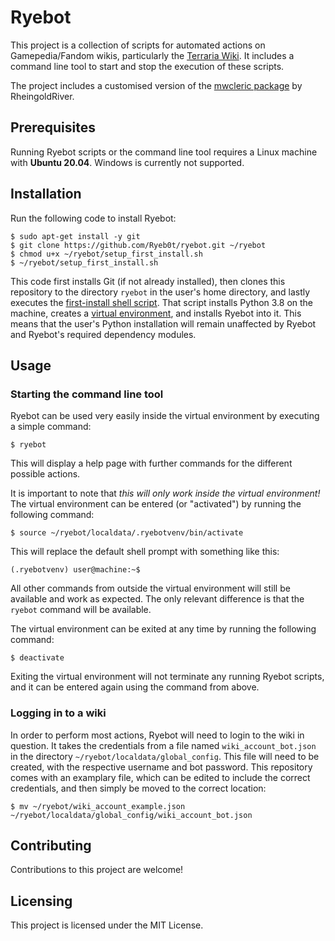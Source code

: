 # Ryebot

This project is a collection of scripts for automated actions on Gamepedia/Fandom wikis, particularly the [Terraria Wiki](https://terraria.fandom.com). It includes a command line tool to start and stop the execution of these scripts.

The project includes a customised version of the [mwcleric package](https://github.com/RheingoldRiver/mwcleric) by RheingoldRiver.


## Prerequisites

Running Ryebot scripts or the command line tool requires a Linux machine with **Ubuntu 20.04**. Windows is currently not supported.


## Installation

Run the following code to install Ryebot:

```
$ sudo apt-get install -y git
$ git clone https://github.com/Ryeb0t/ryebot.git ~/ryebot
$ chmod u+x ~/ryebot/setup_first_install.sh
$ ~/ryebot/setup_first_install.sh
```

This code first installs Git (if not already installed), then clones this repository to the directory `ryebot` in the user's home directory, and lastly executes the [first-install shell script](https://github.com/Ryeb0t/ryebot/blob/main/setup_first_install.sh). That script installs Python 3.8 on the machine, creates a [virtual environment](https://docs.python.org/3/library/venv.html), and installs Ryebot into it. This means that the user's Python installation will remain unaffected by Ryebot and Ryebot's required dependency modules.


## Usage

### Starting the command line tool

Ryebot can be used very easily inside the virtual environment by executing a simple command:

```
$ ryebot
```

This will display a help page with further commands for the different possible actions.

It is important to note that *this will only work inside the virtual environment!* The virtual environment can be entered (or "activated") by running the following command:

```
$ source ~/ryebot/localdata/.ryebotvenv/bin/activate
```

This will replace the default shell prompt with something like this:

```
(.ryebotvenv) user@machine:~$
```

All other commands from outside the virtual environment will still be available and work as expected. The only relevant difference is that the `ryebot` command will be available.

The virtual environment can be exited at any time by running the following command:

```
$ deactivate
```

Exiting the virtual environment will not terminate any running Ryebot scripts, and it can be entered again using the command from above.

### Logging in to a wiki

In order to perform most actions, Ryebot will need to login to the wiki in question. It takes the credentials from a file named `wiki_account_bot.json` in the directory `~/ryebot/localdata/global_config`. This file will need to be created, with the respective username and bot password. This repository comes with an examplary file, which can be edited to include the correct credentials, and then simply be moved to the correct location:

```
$ mv ~/ryebot/wiki_account_example.json ~/ryebot/localdata/global_config/wiki_account_bot.json
```


## Contributing

Contributions to this project are welcome!


## Licensing

This project is licensed under the MIT License.
